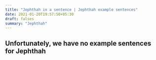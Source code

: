 ```yaml
---
title: "Jephthah in a sentence | Jephthah example sentences"
date: 2021-01-20T19:57:50+05:30
draft: falses
summary: "Jephthah"
---
```

## Unfortunately, we have no example sentences for Jephthah                 
